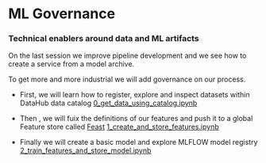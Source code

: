 # ML Governance

### Technical enablers around data and ML artifacts

On the last session we improve pipeline development and we see how to create a service from a model archive.

To get more and more industrial we will add governance on our process.

- First, we will learn how to register, explore and inspect datasets within DataHub data catalog  [0_get_data_using_catalog.ipynb](0_get_data_using_catalog.ipynb)


- Then , we will fuix the definitions of our features and push it to a global Feature store called [Feast](https://docs.feast.dev/g) [1_create_and_store_features.ipynb](1_create_and_store_features.ipynb)

- Finally we will create a basic model and explore MLFLOW model registry [2_train_features_and_store_model.ipynb](2_train_features_and_store_model.ipynb)


